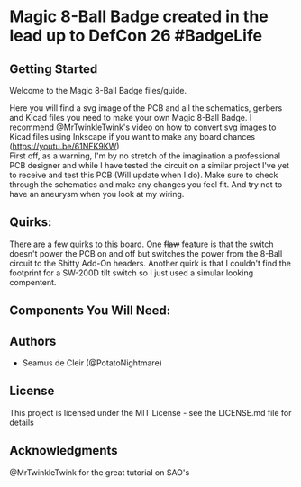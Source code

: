 # Magic 8-Ball Badge created in the lead up to DefCon 26 #BadgeLife

## Getting Started

Welcome to the Magic 8-Ball Badge files/guide.

Here you will find a svg image of the PCB and all the schematics, gerbers and Kicad files you need to make your own Magic 8-Ball Badge. I recommend @MrTwinkleTwink's video on how to convert svg images to Kicad files using Inkscape if you want to make any board chances (https://youtu.be/61NFK9KW)  
First off, as a warning, I'm by no stretch of the imagination a professional PCB designer and while I have tested the circuit on a similar project I've yet to receive and test this PCB (Will update when I do). Make sure to check through the schematics and make any changes you feel fit. And try not to have an aneurysm when you look at my wiring.

## Quirks:

There are a few quirks to this board. One ~~flaw~~ feature is that the switch doesn't power the PCB on and off but switches the power from the 8-Ball circuit to the Shitty Add-On headers. Another quirk is that I couldn't find the footprint for a SW-200D tilt switch so I just used a simular looking compentent.

## Components You Will Need:

## Authors

- Seamus de Cleir (@PotatoNightmare)

## License

This project is licensed under the MIT License - see the LICENSE.md file for details

## Acknowledgments

@MrTwinkleTwink for the great tutorial on SAO's 
